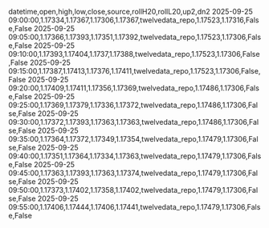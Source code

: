 datetime,open,high,low,close,source,rollH20,rollL20,up2,dn2
2025-09-25 09:00:00,1.17334,1.17367,1.17306,1.17367,twelvedata_repo,1.17523,1.17316,False,False
2025-09-25 09:05:00,1.17366,1.17393,1.17351,1.17392,twelvedata_repo,1.17523,1.17306,False,False
2025-09-25 09:10:00,1.17393,1.17404,1.1737,1.17388,twelvedata_repo,1.17523,1.17306,False,False
2025-09-25 09:15:00,1.17387,1.17413,1.17376,1.17411,twelvedata_repo,1.17523,1.17306,False,False
2025-09-25 09:20:00,1.17409,1.17411,1.17356,1.17369,twelvedata_repo,1.17486,1.17306,False,False
2025-09-25 09:25:00,1.17369,1.17379,1.17336,1.17372,twelvedata_repo,1.17486,1.17306,False,False
2025-09-25 09:30:00,1.17372,1.17393,1.17363,1.17363,twelvedata_repo,1.17486,1.17306,False,False
2025-09-25 09:35:00,1.17364,1.17372,1.17349,1.17354,twelvedata_repo,1.17479,1.17306,False,False
2025-09-25 09:40:00,1.17351,1.17364,1.17334,1.17363,twelvedata_repo,1.17479,1.17306,False,False
2025-09-25 09:45:00,1.17363,1.17393,1.17363,1.17374,twelvedata_repo,1.17479,1.17306,False,False
2025-09-25 09:50:00,1.17373,1.17402,1.17358,1.17402,twelvedata_repo,1.17479,1.17306,False,False
2025-09-25 09:55:00,1.17406,1.17444,1.17406,1.17441,twelvedata_repo,1.17479,1.17306,False,False
